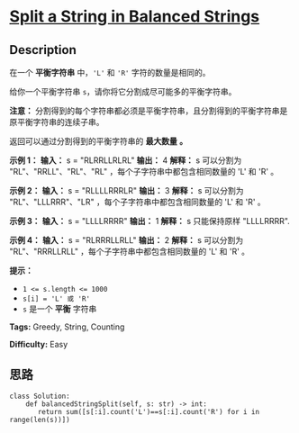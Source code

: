 # [Split a String in Balanced Strings][title]

## Description

在一个 **平衡字符串** 中，`'L'` 和 `'R'` 字符的数量是相同的。

给你一个平衡字符串 `s`，请你将它分割成尽可能多的平衡字符串。

**注意：** 分割得到的每个字符串都必须是平衡字符串，且分割得到的平衡字符串是原平衡字符串的连续子串。

返回可以通过分割得到的平衡字符串的 **最大数量** **。**



**示例 1：**
            **输入：** s = "RLRRLLRLRL"    **输出：** 4    **解释：** s 可以分割为 "RL"、"RRLL"、"RL"、"RL" ，每个子字符串中都包含相同数量的 'L' 和 'R' 。    

**示例 2：**
            **输入：** s = "RLLLLRRRLR"    **输出：** 3    **解释：** s 可以分割为 "RL"、"LLLRRR"、"LR" ，每个子字符串中都包含相同数量的 'L' 和 'R' 。    

**示例 3：**
            **输入：** s = "LLLLRRRR"    **输出：** 1    **解释：** s 只能保持原样 "LLLLRRRR".    

**示例 4：**
            **输入：** s = "RLRRRLLRLL"    **输出：** 2    **解释：** s 可以分割为 "RL"、"RRRLLRLL" ，每个子字符串中都包含相同数量的 'L' 和 'R' 。    



**提示：**

  * `1 <= s.length <= 1000`
  * `s[i] = 'L' 或 'R'`
  * `s` 是一个 **平衡** 字符串


**Tags:** Greedy, String, Counting

**Difficulty:** Easy

## 思路

``` python3
class Solution:
    def balancedStringSplit(self, s: str) -> int:
       return sum([s[:i].count('L')==s[:i].count('R') for i in range(len(s))])
```

[title]: https://leetcode-cn.com/problems/split-a-string-in-balanced-strings
